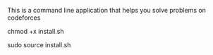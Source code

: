
This is a command line application that helps you solve problems on codeforces



chmod +x install.sh

sudo source install.sh
